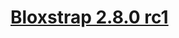 # [Bloxstrap 2.8.0 rc1](https://files.pizzaboxer.xyz/bloxstrap-debug/preview/Bloxstrap-v2.8.0-rc1.exe)
